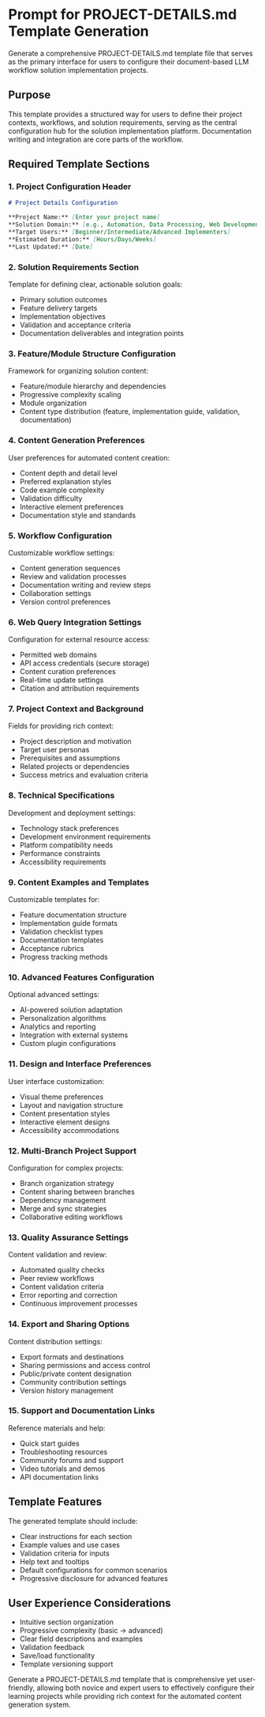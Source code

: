 # Prompt for PROJECT-DETAILS.md Template Generation

Generate a comprehensive PROJECT-DETAILS.md template file that serves as the primary interface for users to configure their document-based LLM workflow solution implementation projects.

## Purpose
This template provides a structured way for users to define their project contexts, workflows, and solution requirements, serving as the central configuration hub for the solution implementation platform. Documentation writing and integration are core parts of the workflow.

## Required Template Sections

### 1. Project Configuration Header
```markdown
# Project Details Configuration

**Project Name:** [Enter your project name]
**Solution Domain:** [e.g., Automation, Data Processing, Web Development, etc.]
**Target Users:** [Beginner/Intermediate/Advanced Implementers]
**Estimated Duration:** [Hours/Days/Weeks]
**Last Updated:** [Date]
```

### 2. Solution Requirements Section
Template for defining clear, actionable solution goals:
- Primary solution outcomes
- Feature delivery targets
- Implementation objectives
- Validation and acceptance criteria
- Documentation deliverables and integration points

### 3. Feature/Module Structure Configuration
Framework for organizing solution content:
- Feature/module hierarchy and dependencies
- Progressive complexity scaling
- Module organization
- Content type distribution (feature, implementation guide, validation, documentation)

### 4. Content Generation Preferences
User preferences for automated content creation:
- Content depth and detail level
- Preferred explanation styles
- Code example complexity
- Validation difficulty
- Interactive element preferences
- Documentation style and standards

### 5. Workflow Configuration
Customizable workflow settings:
- Content generation sequences
- Review and validation processes
- Documentation writing and review steps
- Collaboration settings
- Version control preferences

### 6. Web Query Integration Settings
Configuration for external resource access:
- Permitted web domains
- API access credentials (secure storage)
- Content curation preferences
- Real-time update settings
- Citation and attribution requirements

### 7. Project Context and Background
Fields for providing rich context:
- Project description and motivation
- Target user personas
- Prerequisites and assumptions
- Related projects or dependencies
- Success metrics and evaluation criteria

### 8. Technical Specifications
Development and deployment settings:
- Technology stack preferences
- Development environment requirements
- Platform compatibility needs
- Performance constraints
- Accessibility requirements

### 9. Content Examples and Templates
Customizable templates for:
- Feature documentation structure
- Implementation guide formats
- Validation checklist types
- Documentation templates
- Acceptance rubrics
- Progress tracking methods

### 10. Advanced Features Configuration
Optional advanced settings:
- AI-powered solution adaptation
- Personalization algorithms
- Analytics and reporting
- Integration with external systems
- Custom plugin configurations

### 11. Design and Interface Preferences
User interface customization:
- Visual theme preferences
- Layout and navigation structure
- Content presentation styles
- Interactive element designs
- Accessibility accommodations

### 12. Multi-Branch Project Support
Configuration for complex projects:
- Branch organization strategy
- Content sharing between branches
- Dependency management
- Merge and sync strategies
- Collaborative editing workflows

### 13. Quality Assurance Settings
Content validation and review:
- Automated quality checks
- Peer review workflows
- Content validation criteria
- Error reporting and correction
- Continuous improvement processes

### 14. Export and Sharing Options
Content distribution settings:
- Export formats and destinations
- Sharing permissions and access control
- Public/private content designation
- Community contribution settings
- Version history management

### 15. Support and Documentation Links
Reference materials and help:
- Quick start guides
- Troubleshooting resources
- Community forums and support
- Video tutorials and demos
- API documentation links

## Template Features
The generated template should include:
- Clear instructions for each section
- Example values and use cases
- Validation criteria for inputs
- Help text and tooltips
- Default configurations for common scenarios
- Progressive disclosure for advanced features

## User Experience Considerations
- Intuitive section organization
- Progressive complexity (basic → advanced)
- Clear field descriptions and examples
- Validation feedback
- Save/load functionality
- Template versioning support

Generate a PROJECT-DETAILS.md template that is comprehensive yet user-friendly, allowing both novice and expert users to effectively configure their learning projects while providing rich context for the automated content generation system.
